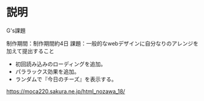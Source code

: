 # 説明
G's課題

制作期間：制作期間約4日
課題：一般的なwebデザインに自分なりのアレンジを加えて提出すること


* 初回読み込みのローディングを追加。
* パララックス効果を追加。
* ランダムで『今日のチーズ』を表示する。


https://moca220.sakura.ne.jp/html_nozawa_18/


